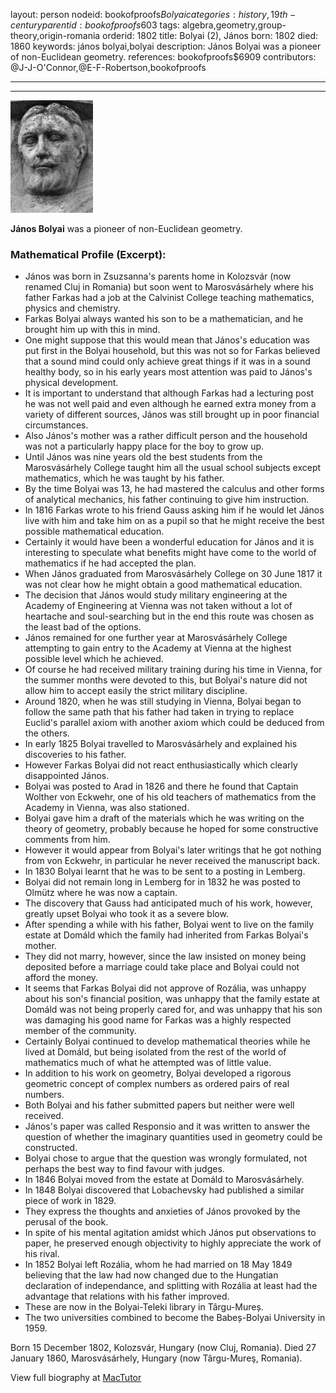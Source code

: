 layout: person
nodeid: bookofproofs$Bolyai
categories: history,19th-century
parentid: bookofproofs$603
tags: algebra,geometry,group-theory,origin-romania
orderid: 1802
title: Bolyai (2), János
born: 1802
died: 1860
keywords: jános bolyai,bolyai
description: János Bolyai was a pioneer of non-Euclidean geometry.
references: bookofproofs$6909
contributors: @J-J-O'Connor,@E-F-Robertson,bookofproofs

---



---

![Bolyai.jpg](https://github.com/bookofproofs/bookofproofs.github.io/blob/main/_sources/_assets/images/portraits/Bolyai.jpg?raw=true)

**János Bolyai** was a pioneer of non-Euclidean geometry.

### Mathematical Profile (Excerpt):
* János was born in Zsuzsanna's parents home in Kolozsvár (now renamed Cluj in Romania) but soon went to Marosvásárhely where his father Farkas had a job at the Calvinist College teaching mathematics, physics and chemistry.
* Farkas Bolyai always wanted his son to be a mathematician, and he brought him up with this in mind.
* One might suppose that this would mean that János's education was put first in the Bolyai household, but this was not so for Farkas believed that a sound mind could only achieve great things if it was in a sound healthy body, so in his early years most attention was paid to János's physical development.
* It is important to understand that although Farkas had a lecturing post he was not well paid and even although he earned extra money from a variety of different sources, János was still brought up in poor financial circumstances.
* Also János's mother was a rather difficult person and the household was not a particularly happy place for the boy to grow up.
* Until János was nine years old the best students from the Marosvásárhely College taught him all the usual school subjects except mathematics, which he was taught by his father.
* By the time Bolyai was 13, he had mastered the calculus and other forms of analytical mechanics, his father continuing to give him instruction.
* In 1816 Farkas wrote to his friend Gauss asking him if he would let János live with him and take him on as a pupil so that he might receive the best possible mathematical education.
* Certainly it would have been a wonderful education for János and it is interesting to speculate what benefits might have come to the world of mathematics if he had accepted the plan.
* When János graduated from Marosvásárhely College on 30 June 1817 it was not clear how he might obtain a good mathematical education.
* The decision that János would study military engineering at the Academy of Engineering at Vienna was not taken without a lot of heartache and soul-searching but in the end this route was chosen as the least bad of the options.
* János remained for one further year at Marosvásárhely College attempting to gain entry to the Academy at Vienna at the highest possible level which he achieved.
* Of course he had received military training during his time in Vienna, for the summer months were devoted to this, but Bolyai's nature did not allow him to accept easily the strict military discipline.
* Around 1820, when he was still studying in Vienna, Bolyai began to follow the same path that his father had taken in trying to replace Euclid's parallel axiom with another axiom which could be deduced from the others.
* In early 1825 Bolyai travelled to Marosvásárhely and explained his discoveries to his father.
* However Farkas Bolyai did not react enthusiastically which clearly disappointed János.
* Bolyai was posted to Arad in 1826 and there he found that Captain Wolther von Eckwehr, one of his old teachers of mathematics from the Academy in Vienna, was also stationed.
* Bolyai gave him a draft of the materials which he was writing on the theory of geometry, probably because he hoped for some constructive comments from him.
* However it would appear from Bolyai's later writings that he got nothing from von Eckwehr, in particular he never received the manuscript back.
* In 1830 Bolyai learnt that he was to be sent to a posting in Lemberg.
* Bolyai did not remain long in Lemberg for in 1832 he was posted to Olmütz where he was now a captain.
* The discovery that Gauss had anticipated much of his work, however, greatly upset Bolyai who took it as a severe blow.
* After spending a while with his father, Bolyai went to live on the family estate at Domáld which the family had inherited from Farkas Bolyai's mother.
* They did not marry, however, since the law insisted on money being deposited before a marriage could take place and Bolyai could not afford the money.
* It seems that Farkas Bolyai did not approve of Rozália, was unhappy about his son's financial position, was unhappy that the family estate at Domáld was not being properly cared for, and was unhappy that his son was damaging his good name for Farkas was a highly respected member of the community.
* Certainly Bolyai continued to develop mathematical theories while he lived at Domáld, but being isolated from the rest of the world of mathematics much of what he attempted was of little value.
* In addition to his work on geometry, Bolyai developed a rigorous geometric concept of complex numbers as ordered pairs of real numbers.
* Both Bolyai and his father submitted papers but neither were well received.
* János's paper was called Responsio and it was written to answer the question of whether the imaginary quantities used in geometry could be constructed.
* Bolyai chose to argue that the question was wrongly formulated, not perhaps the best way to find favour with judges.
* In 1846 Bolyai moved from the estate at Domáld to Marosvásárhely.
* In 1848 Bolyai discovered that Lobachevsky had published a similar piece of work in 1829.
* They express the thoughts and anxieties of János provoked by the perusal of the book.
* In spite of his mental agitation amidst which János put observations to paper, he preserved enough objectivity to highly appreciate the work of his rival.
* In 1852 Bolyai left Rozália, whom he had married on 18 May 1849 believing that the law had now changed due to the Hungatian declaration of independance, and splitting with Rozália at least had the advantage that relations with his father improved.
* These are now in the Bolyai-Teleki library in Târgu-Mureș.
* The two universities combined to become the Babeș-Bolyai University in 1959.

Born 15 December 1802, Kolozsvár, Hungary (now Cluj, Romania). Died 27 January 1860, Marosvásárhely, Hungary (now Târgu-Mureş, Romania).

View full biography at [MacTutor](https://mathshistory.st-andrews.ac.uk/Biographies/Bolyai/)
